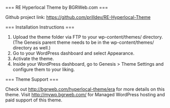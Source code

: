 === RE Hyperlocal Theme by BGRWeb.com ===

Github project link: https://github.com/prilldev/RE-Hyperlocal-Theme


=== Installation Instructions ===

1. Upload the theme folder via FTP to your wp-content/themes/ directory. (The Genesis parent theme needs to be in the wp-content/themes/ directory as well.)
2. Go to your WordPress dashboard and select Appearance.
3. Activate the theme.
4. Inside your WordPress dashboard, go to Genesis > Theme Settings and configure them to your liking.


=== Theme Support ===

Check out http://bgrweb.com/hyperlocal-theme/era for more details on this theme.
Visit http://mywp.bgrweb.com/ for Managed WordPress hosting and paid support of this theme.
